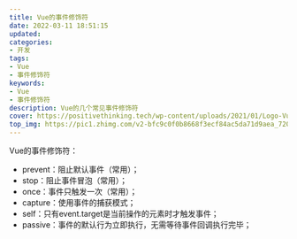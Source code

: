 ```yaml
---
title: Vue的事件修饰符
date: 2022-03-11 18:51:15
updated:
categories: 
- 开发
tags: 
- Vue
- 事件修饰符
keywords:
- Vue
- 事件修饰符
description: Vue的几个常见事件修饰符
cover: https://positivethinking.tech/wp-content/uploads/2021/01/Logo-Vuejs.png
top_img: https://pic1.zhimg.com/v2-bfc9c0f0b8668f3ecf84ac5da71d9aea_720w.jpg?source=172ae18b
---
```


Vue的事件修饰符：

- prevent：阻止默认事件（常用）；
- stop：阻止事件冒泡（常用）；
- once：事件只触发一次（常用）；
- capture：使用事件的捕获模式；
- self：只有event.target是当前操作的元素时才触发事件；
- passive：事件的默认行为立即执行，无需等待事件回调执行完毕；
